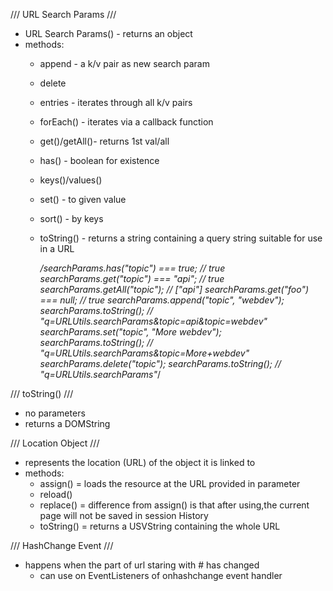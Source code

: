 /// URL Search Params ///
- URL Search Params() - returns an object
- methods:
    - append - a k/v pair as new search param
    - delete
    - entries - iterates through all k/v pairs
    - forEach() - iterates via a callback function
    - get()/getAll()- returns 1st val/all
    - has() - boolean for existence
    - keys()/values()
    - set() - to given value
    - sort() - by keys
    - toString() - returns a string containing a query string suitable for use in a URL

        */searchParams.has("topic") === true; // true
        searchParams.get("topic") === "api"; // true
        searchParams.getAll("topic"); // ["api"]
        searchParams.get("foo") === null; // true
        searchParams.append("topic", "webdev");
        searchParams.toString(); // "q=URLUtils.searchParams&topic=api&topic=webdev"
        searchParams.set("topic", "More webdev");
        searchParams.toString(); // "q=URLUtils.searchParams&topic=More+webdev"
        searchParams.delete("topic");
        searchParams.toString(); // "q=URLUtils.searchParams"*/

/// toString() ///
- no parameters
- returns a DOMString

/// Location Object ///
- represents the location (URL) of the object it is linked to
- methods:
    - assign() = loads the resource at the URL provided in parameter
    - reload()
    - replace() = difference from assign() is that after using,the current page will not be saved in session History
    - toString() = returns a USVString containing the whole URL

/// HashChange Event ///
- happens when the part of url staring with # has changed
    - can use on EventListeners of onhashchange event handler